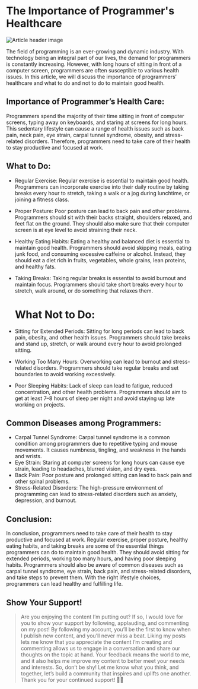 # The Importance of Programmer's Healthcare

![Article header image](https://miro.medium.com/v2/resize:fit:720/format:webp/1*gQNl--13qxRCQX_txiyPbg.png)

The field of programming is an ever-growing and dynamic industry. With technology being an integral part of our lives, the demand for programmers is constantly increasing. However, with long hours of sitting in front of a computer screen, programmers are often susceptible to various health issues. In this article, we will discuss the importance of programmers’ healthcare and what to do and not to do to maintain good health.

## Importance of Programmer’s Health Care:

Programmers spend the majority of their time sitting in front of computer screens, typing away on keyboards, and staring at screens for long hours. This sedentary lifestyle can cause a range of health issues such as back pain, neck pain, eye strain, carpal tunnel syndrome, obesity, and stress-related disorders. Therefore, programmers need to take care of their health to stay productive and focused at work.

## What to Do:

-   Regular Exercise: Regular exercise is essential to maintain good health. Programmers can incorporate exercise into their daily routine by taking breaks every hour to stretch, taking a walk or a jog during lunchtime, or joining a fitness class.
-   Proper Posture: Poor posture can lead to back pain and other problems. Programmers should sit with their backs straight, shoulders relaxed, and feet flat on the ground. They should also make sure that their computer screen is at eye level to avoid straining their neck.
-   Healthy Eating Habits: Eating a healthy and balanced diet is essential to maintain good health. Programmers should avoid skipping meals, eating junk food, and consuming excessive caffeine or alcohol. Instead, they should eat a diet rich in fruits, vegetables, whole grains, lean proteins, and healthy fats.
-   Taking Breaks: Taking regular breaks is essential to avoid burnout and maintain focus. Programmers should take short breaks every hour to stretch, walk around, or do something that relaxes them.

    # What Not to Do:

-   Sitting for Extended Periods: Sitting for long periods can lead to back pain, obesity, and other health issues. Programmers should take breaks and stand up, stretch, or walk around every hour to avoid prolonged sitting.
-   Working Too Many Hours: Overworking can lead to burnout and stress-related disorders. Programmers should take regular breaks and set boundaries to avoid working excessively.
-   Poor Sleeping Habits: Lack of sleep can lead to fatigue, reduced concentration, and other health problems. Programmers should aim to get at least 7–8 hours of sleep per night and avoid staying up late working on projects.

## Common Diseases among Programmers:

-   Carpal Tunnel Syndrome: Carpal tunnel syndrome is a common condition among programmers due to repetitive typing and mouse movements. It causes numbness, tingling, and weakness in the hands and wrists.
-   Eye Strain: Staring at computer screens for long hours can cause eye strain, leading to headaches, blurred vision, and dry eyes.
-   Back Pain: Poor posture and prolonged sitting can lead to back pain and other spinal problems.
-   Stress-Related Disorders: The high-pressure environment of programming can lead to stress-related disorders such as anxiety, depression, and burnout.

## Conclusion:

In conclusion, programmers need to take care of their health to stay productive and focused at work. Regular exercise, proper posture, healthy eating habits, and taking breaks are some of the essential things programmers can do to maintain good health. They should avoid sitting for extended periods, working too many hours, and having poor sleeping habits. Programmers should also be aware of common diseases such as carpal tunnel syndrome, eye strain, back pain, and stress-related disorders, and take steps to prevent them. With the right lifestyle choices, programmers can lead healthy and fulfilling life.

## Show Your Support!

> Are you enjoying the content I’m putting out? If so, I would love for you to show your support by following, applauding, and commenting on my post!
> By following my account, you’ll be the first to know when I publish new content, and you’ll never miss a beat. Liking my posts lets me know that you appreciate the content I’m creating and commenting allows us to engage in a conversation and share our thoughts on the topic at hand.
> Your feedback means the world to me, and it also helps me improve my content to better meet your needs and interests. So, don’t be shy! Let me know what you think, and together, let’s build a community that inspires and uplifts one another.
> Thank you for your continued support! 🎉✨
